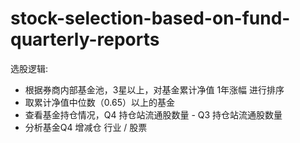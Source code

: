 # stock-selection-based-on-fund-quarterly-reports

选股逻辑:
* 根据券商内部基金池，3星以上，对基金累计净值 1年涨幅 进行排序
* 取累计净值中位数（0.65）以上的基金 
* 查看基金持仓情况，Q4  持仓站流通股数量 - Q3  持仓站流通股数量
* 分析基金Q4 增减仓 行业 / 股票
